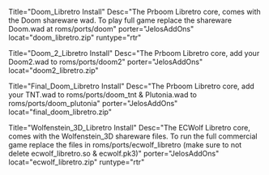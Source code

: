Title="Doom_Libretro Install" Desc="The Prboom Libretro core, comes with the Doom shareware wad. To play full game replace the shareware Doom.wad at roms/ports/doom" porter="JelosAddOns" locat="doom_libretro.zip" runtype="rtr"

Title="Doom_2_Libretro Install" Desc="The Prboom Libretro core, add your Doom2.wad to roms/ports/doom2" porter="JelosAddOns" locat="doom2_libretro.zip" 

Title="Final_Doom_Libretro Install" Desc="The Prboom Libretro core, add your TNT.wad to roms/ports/doom_tnt & Plutonia.wad to roms/ports/doom_plutonia" porter="JelosAddOns" locat="final_doom_libretro.zip"

Title="Wolfenstein_3D_Libretro Install" Desc="The ECWolf Libretro core, comes with the Wolfenstein_3D shareware files. To run the full commercial game replace the files in roms/ports/ecwolf_libretro (make sure to not delete ecwolf_libretro.so & ecwolf.pk3)" porter="JelosAddOns" locat="ecwolf_libretro.zip" runtype="rtr"
